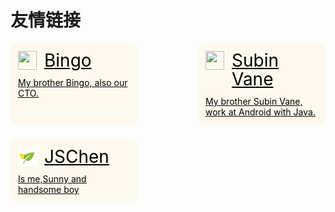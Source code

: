 # 友情链接

<!-- <!DOCTYPE html> -->
<html lang="en">
<head>
  <meta charset="UTF-8">
  <meta name="viewport" content="width=device-width, initial-scale=1.0">
  <title>Document</title>
  <style type="text/css">
    @media screen and (max-width: 720px) {
        .list {
          flex-direction: column;
          align-items: center;
        }
    }
    .list{
      margin: 0 auto;
      padding: 0;
      display: flex;
      flex-wrap: wrap;
      justify-content: space-between;
      width:100%;
    }
    .item{
      margin: 0 0 24px 0;
      border-radius: 12px;
      padding: 12px;
      display: block;
      flex-basis: 28%;
      max-width:28%;
      min-width:180px;
      color:#000;
      background-color: #fad44916;
      cursor: pointer;
    }
    .item-head{
      display: flex;
    }
    .item-head__logo{
      width: 30px;
      height: 30px;
    }
    .item-head__name{
      margin-left: 12px;
      line-height: 30px;
      font-size: 28px;
    }
    .item__des{
      margin-top: 12px;
    }
  </style>
</head>
<body>
  <ul class="list">
    <a class="item" href="https://bingozb.github.io/" target="_blank">
      <div class="item-head">
        <img class="item-head__logo" src="/assets/img/bingo_logo.png"></img>
        <span class="item-head__name">Bingo</span>
      </div>
      <div class="item__des">
        My brother Bingo, also our CTO.
      </div>
    </a>
    <a class="item" href="http://blog.vane.ren/" target="_blank" >
      <div class="item-head">
        <img class="item-head__logo" src="/assets/img/vane_logo.jpg"></img>
        <span class="item-head__name">Subin Vane</span>
      </div>
      <div class="item__des">
        My brother Subin Vane, work at Android with Java.
      </div>
    </a>
    <a class="item" href="http://blog.jschen.cc/" target="_blank">
      <div class="item-head">
        <img class="item-head__logo" src="/assets/img/LOGO.png"></img>
        <span class="item-head__name">JSChen</span>
      </div>
      <div class="item__des">
        Is me,Sunny and handsome boy
      </div>
    </a>
  </ul>
</body>
</html>
